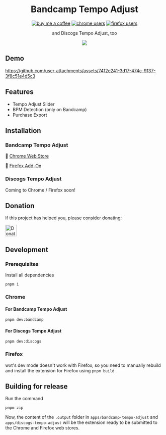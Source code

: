 <h1 align="center">
  Bandcamp Tempo Adjust
</h1>

<p align="center">
  <a href="http://buymeacoffee.com/miseryconfusion"><img src="https://img.shields.io/badge/-buy_me_a%C2%A0coffee-gray?logo=buy-me-a-coffee" alt="buy me a coffee" /></a>
  <a href="https://chromewebstore.google.com/detail/bandcamp-tempo-adjust/iniomjoihcjgakkfaebmcbnhmiobppel?hl=en-US"><img src="https://img.shields.io/chrome-web-store/users/iniomjoihcjgakkfaebmcbnhmiobppel?logo=googlechrome&logoColor=white&label=users" alt="chrome users" /></a>
  <a href="https://addons.mozilla.org/en-US/firefox/addon/bandcamp-tempo-adjust/"><img src="https://img.shields.io/amo/users/bandcamp-tempo-adjust?logo=firefoxbrowser&logoColor=white" alt="firefox users" /></a>
</p>

<p align="center">and Discogs Tempo Adjust, too</p>

<p align="center"><img src="https://github.com/user-attachments/assets/6dfc0381-49c1-4a58-83d1-e19f12c2f5d4" /></p>

## Demo

https://github.com/user-attachments/assets/7412e241-3d17-474c-9137-3f8c51e4d5c3

## Features

- Tempo Adjust Slider
- BPM Detection (only on Bandcamp)
- Purchase Export

## Installation

### Bandcamp Tempo Adjust

🔗 [Chrome Web Store](https://chrome.google.com/webstore/detail/bandcamp-tempo-slider/iniomjoihcjgakkfaebmcbnhmiobppel)

🔗 [Firefox Add-On](https://addons.mozilla.org/en-US/firefox/addon/bandcamp-tempo-adjust/)

### Discogs Tempo Adjust

Coming to Chrome / Firefox soon!

## Donation

If this project has helped you, please consider donating:

<a href="https://buymeacoffee.com/miseryconfusion"><img src="https://cdn.buymeacoffee.com/buttons/v2/arial-orange.png" height="36px" alt="Donate" /></a>

## Development

### Prerequisites

Install all dependencies

```
pnpm i
```

### Chrome

#### For Bandcamp Tempo Adjust

```
pnpm dev:bandcamp
```

#### For Discogs Tempo Adjust

```
pnpm dev:discogs
```

### Firefox

wxt's dev mode doesn't work with Firefox, so you need to manually rebuild and install the extension for Firefox using `pnpm build`

## Building for release

Run the command

```
pnpm zip
```

Now, the content of the `.output` folder in `apps/bandcamp-tempo-adjust` and `apps/discogs-tempo-adjust` will be the extension ready to be submitted to the Chrome and Firefox web stores.
